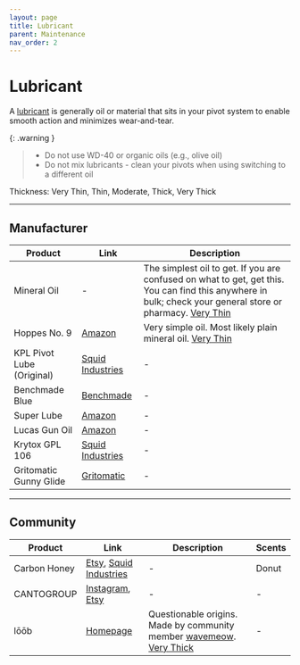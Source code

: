 ```yaml
---
layout: page
title: Lubricant
parent: Maintenance
nav_order: 2
---
```


# Lubricant
A <ins>lubricant</ins> is generally oil or material that sits in your pivot system to enable smooth action and minimizes wear-and-tear.

{: .warning }
> - Do not use WD-40 or organic oils (e.g., olive oil)
> - Do not mix lubricants - clean your pivots when using switching to a different oil

Thickness: Very Thin, Thin, Moderate, Thick, Very Thick

---

## Manufacturer

| Product | Link | Description |
|-|----|-----------|
| Mineral Oil | - | The simplest oil to get. If you are confused on what to get, get this. You can find this anywhere in bulk; check your general store or pharmacy. <ins>Very Thin</ins> |
| Hoppes No. 9 | [Amazon](https://www.amazon.com/Hoppes-No-Lubricating-Oil-Bottle/dp/B000PW64JY/ref=sr_1_2?dchild=1&keywords=Hopps+9+oil&qid=1633654767&sr=8-2) | Very simple oil. Most likely plain mineral oil. <ins>Very Thin</ins> |
| KPL Pivot Lube (Original) | [Squid Industries](https://www.squidindustries.co/products/kpl-knife-lube) | - |
| Benchmade Blue | [Benchmade](https://www.benchmade.com/bluelubetm-ae08c3cc7daf0d5fe2214110d86e4890.html) | - |
| Super Lube | [Amazon](https://www.amazon.com/gp/product/B000UKUHXK/ref=ox_sc_rp_title_rp_5?smid=&psc=1&pf_rd_p=bf2283c9-4698-4113-8444-26b82a8b2c6f&pd_rd_wg=c2L1A&pd_rd_i=B000UKUHXK&pd_rd_w=Fewb2&pd_rd_r=4dd578e3-58f9-4fd9-bdca-a9c4400518a5) | - |
| Lucas Gun Oil  | [Amazon](https://www.amazon.com/Lucas-Oil-10877-Extreme-Duty/dp/B07656VLLG/ref=sr_1_2?keywords=lucas+gun+oil+extreme+duty&qid=1661808600&sprefix=lucas+gun+oil+extreme%2Caps%2C781&sr=8-2) | - |
| Krytox GPL 106 | [Squid Industries](https://www.squidindustries.co/products/krytox-106-lubricating-oil) | - | 
| Gritomatic Gunny Glide | [Gritomatic](https://www.gritomatic.com/products/gunny-glide-graphene-lubricant) | - |

---

## Community

| Product | Link | Description | Scents |
|---|---|---|---|
| Carbon Honey | [Etsy](https://www.etsy.com/uk/shop/CarbonHoneyOil?ref=nla_listing_details), [Squid Industries](https://www.squidindustries.co/products/carbon-honey) | - | Donut |
| CANTOGROUP | [Instagram](https://www.instagram.com/canto.group/?hl=en), [Etsy](https://www.etsy.com/shop/cantogroup?ref=nla_listing_details&dd_referrer=https%3A%2F%2Fwww.etsy.com%2Flisting%2F1778915643%2Fcantogroup-balisong-oil%3Fref%3Dshop_home_active_1%26crt%3D1%26logging_key%3D566ee48f4d719f1a33d2fdfd00c6550592a08353%253A1778915643%26load_webview%3D1%26bid%3D51EWTV4HOG16r-EO38SuxMcTKFCP) | - | - |
| lōōb | [Homepage](https://wavemeow.xyz/loob) | Questionable origins. Made by community member [wavemeow](https://www.instagram.com/kurochow/reels/). <ins>Very Thick</ins> | - |